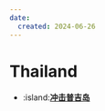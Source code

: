 ```yaml
---
date:
  created: 2024-06-26
---
```


# Thailand

<div class="grid cards" markdown>

- :island:**[冲击普吉岛](./Phuket-Island.md)**

</div>
